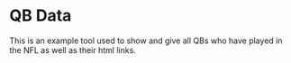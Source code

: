 # QB Data

This is an example tool used to show and give all QBs who have played in the NFL as well as their html links.